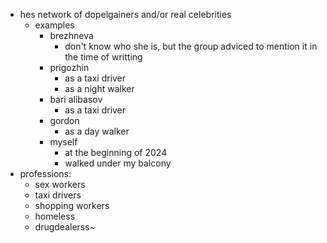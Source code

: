 - hes network of dopelgainers and/or real celebrities
  - examples
    - brezhneva
      - don't know who she is, but the group adviced to mention it in the time of writting
    - prigozhin
      - as a taxi driver
      - as a night walker
    - bari alibasov
      - as a taxi driver
    - gordon
      - as a day walker
    - myself
      - at the beginning of 2024
      - walked under my balcony
- professions:
  - sex workers
  - taxi drivers
  - shopping workers
  - homeless
  - drugdealerss~

